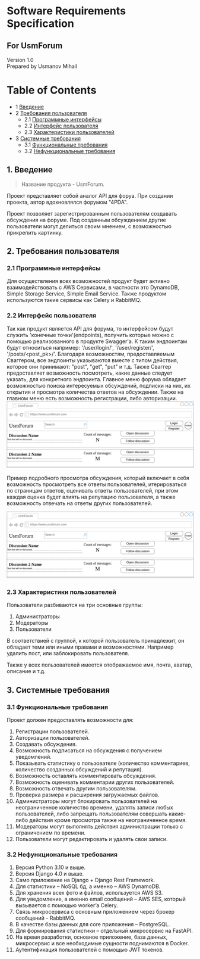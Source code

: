 # Software Requirements Specification
## For UsmForum

Version 1.0  
Prepared by Usmanov Mihail    

Table of Contents
=================
* 1 [Введение](#1-introduction)
* 2 [Требования пользователя](#2-требования-пользователя)
  * 2.1 [Программные интерфейсы](#21-программные-интерфейсы)
  * 2.2 [Интерфейс пользователя](#22-интерфейс-пользователя)
  * 2.3 [Характеристики пользователей](#23-характеристики-пользователей)
* 3 [Системные требования](#3-системные-требования)
  * 3.1 [Функциональные требования](#31-функциональные-требования)
  * 3.2 [Нефункциональные требования](#32-нефункциональные-требования)

## 1. Введение
> Название продукта - UsmForum.

Проект представляет собой аналог API для форуа. При создании проекта, автор вдохновлялся форумом "4PDA".

Проект позволяет зарегистрированным пользователям создавать обсуждения на форуме. Под созданным обсуждением другие пользователи могут делиться своим мнением, с возможностью прикрепить картинку.

## 2. Требования пользователя

### 2.1 Программные интерфейсы
Для осуществления всех возможностей продукт будет активно взаимодействовать с AWS Сервисами, в частности это DynamoDB, Simple Storage Service, Simple Email Service. Также продуктом используются такие сервисы как Celery и RabbitMQ.

### 2.2 Интерфейс пользователя
Так как продукт является API для форума, то интерфейсом будут служить 'конечные точки'(endpoints), получить которые можно с помощью реализованного в продукте Swagger'a. К таким эндпоинтам будут относиться например: '/user/login/', '/user/register/', '/posts/<post_pk>/'. Благодаря возможностям, предоставляемым Сваггером, все эндпоинты указываются вместе с типом действия, которое они принимают: "post", "get", "put" и т.д. Также Сваггер предоставляет возможность посмотреть, какие данные следует указать, для конкретного эндпоинта. 
Главное меню форума обладает возможностью поиска интересуемых обсуждений, подписки на них, их открытия и просмотра количества ответов на обсуждении.
Также на главном меню есть возможность регистрации, либо авторизации.
![alt Main menu](illustrations/Illustration.png "Main menu")

Пример подробного просмотра обсуждения, который включает в себя возможность просмотреть все ответы пользователей, итерироваться по страницам ответов, оценивать ответы пользователей, при этом каждая оценка будет влиять на репутацию пользователя, а также возможность отвечать на ответы других пользователей.

![alt Opened discussion](illustrations/discussion.png "Opened discussion")

### 2.3 Характеристики пользователей
Пользователи разбиваются на три основные группы:
1. Администраторы
2. Модераторы
3. Пользователи

В соответствией с группой, к которой пользователь принадлежит, он обладает теми или иными правами и возможностями. Например удалить пост, или заблокировать пользователя.

Также у всех пользователей имеется отображаемое имя, почта, аватар, описание и т.д.

## 3. Системные требования

### 3.1 Функциональные требования
Проект должен предоставлять возможности для:
1. Регистрации пользователей.
2. Авторизации пользователей.
3. Создавать обсуждения.
4. Возможность подписаться на обсуждения с получением уведомлений.
5. Показывать статистику о пользователе (количество комментариев, количество созданных обсуждений и репутация).
6. Возможность оставлять комментировать обсуждения.
7. Возможность оценивать комментарии других пользователей.
8. Возможность отвечать другим пользователям.
9. Проверка размера и расширения загружаемых файлов.
10. Администраторы могут блокировать пользователей на неограниченное количество времени, удалять записи любых пользователей, либо запрещать пользователям совершать какие-либо действия кроме просмотра также на неограниченное время.
11. Модераторы могут выполнять действия администрации только с ограничением по времени.
12. Пользователи могут редактировать и удалять свои записи.

### 3.2 Нефункциональные требования
1. Версия Python 3.10 и выше.
2. Версия Django 4.0 и выше.
3. Само приложение на Django + Django Rest Framework.
4. Для статистики – NoSQL бд, а именно – AWS DynamoDB.
5. Для хранения всех фото и файлов, используется AWS S3.
6. Для уведомление, а именно email сообщений – AWS SES, который вызывается с помощью worker’a Celery.
7. Связь микросервиса с основным приложением через брокер сообщений - RabbitMQ.
8. В качестве базы данных для core приложения – PostgreSQL.
9. Для формирования статистики – отдельный микросервис на FastAPI.
10. На время разработки, основное приложение, база данных, микросервис и все необходимые сущности поднимаются в Docker.
11. Аутентификация пользователей с помощью JWT токенов.
